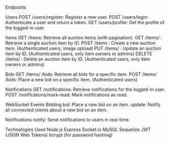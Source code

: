 Endpoints

Users
POST /users/register: Register a new user.
POST /users/login: Authenticate a user and return a token.
GET /users/profile: Get the profile of the logged-in user.

Items
GET /items: Retrieve all auction items (with pagination).
GET /items/ : Retrieve a single auction item by ID.
POST /items : Create a new auction item. (Authenticated users, image upload)
PUT /items/ : Update an auction item by ID. (Authenticated users, only item owners or admins)
DELETE /items/ : Delete an auction item by ID. (Authenticated users, only item owners or admins)

Bids
GET /items/
/bids: Retrieve all bids for a specific item.
POST /items/
/bids: Place a new bid on a specific item. (Authenticated users)

Notifications
GET /notifications: Retrieve notifications for the logged-in user.
POST /notifications/mark-read: Mark notifications as read.

WebSocket Events
Bidding
bid: Place a new bid on an item.
update: Notify all connected clients about a new bid on an item.

Notifications
notify: Send notifications to users in real-time.

Technologies Used
Node.js
Express
Socket.io
MySQL
Sequelize
JWT (JSON Web Tokens)
bcrypt (for password hashing)
